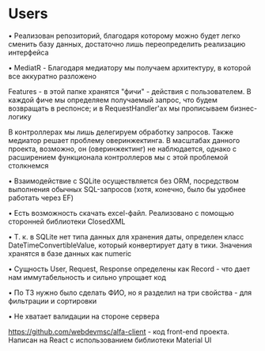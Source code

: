 # Users

• Реализован репозиторий, благодаря которому можно будет легко сменить базу данных, достаточно лишь переопределить реализацию интерфейса

• MediatR - Благодаря медиатору мы получаем архитектуру, в которой все аккуратно разложено

Features - в этой папке хранятся "фичи" - действия с пользователем. В каждой фиче мы определяем получаемый запрос, что будем возвращать в респонсе; и в RequestHandler'ах мы прописываем бизнес-логику

В контроллерах мы лишь делегируем обработку запросов. Также медиатор решает проблему 
оверинжектинга. В масштабах данного проекта, возможно, он (оверинжектинг) не наблюдается, 
однако с расширением функционала контроллеров мы с этой проблемой столкнемся
 
• Взаимодействие с SQLite осуществляется без ORM, посредством выполнения обычных SQL-запросов
(хотя, конечно, было бы удобнее работать через EF)

• Есть возможность скачать excel-файл. Реализовано с помощью сторонней библиотеки ClosedXML

• Т. к. в SQLite нет типа данных для хранения даты, определен
класс DateTimeConvertibleValue, который конвертирует дату в тики. Значения хранятся 
в базе данных как numeric

• Сущность User, Request, Response определены как Record - что дает нам иммутабельность
и сильно упрощает код

• По ТЗ нужно было сделать ФИО, но я разделил на три свойства - для фильтрации и сортировки

• Не хватает валидации на стороне сервера 

https://github.com/webdevmsc/alfa-client - код front-end проекта. Написан на React с использованием библиотеки Material UI







